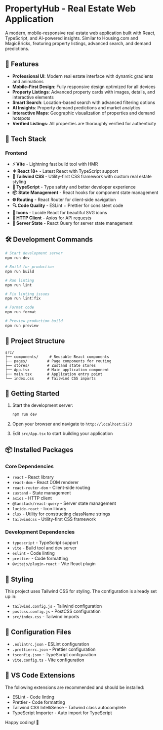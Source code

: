 # PropertyHub - Real Estate Web Application

A modern, mobile-responsive real estate web application built with React, TypeScript, and AI-powered insights. Similar to Housing.com and MagicBricks, featuring property listings, advanced search, and demand predictions.

## 🏡 Features

- **Professional UI**: Modern real estate interface with dynamic gradients and animations
- **Mobile-First Design**: Fully responsive design optimized for all devices
- **Property Listings**: Advanced property cards with images, details, and interactive elements
- **Smart Search**: Location-based search with advanced filtering options
- **AI Insights**: Property demand predictions and market analytics
- **Interactive Maps**: Geographic visualization of properties and demand hotspots
- **Verified Listings**: All properties are thoroughly verified for authenticity

## 🚀 Tech Stack

### Frontend
- **⚡ Vite** - Lightning fast build tool with HMR
- **⚛️ React 18+** - Latest React with TypeScript support
- **🎨 Tailwind CSS** - Utility-first CSS framework with custom real estate styling
- **🔧 TypeScript** - Type safety and better developer experience
- **📦 State Management** - React hooks for component state management
- **🌐 Routing** - React Router for client-side navigation
- **🔍 Code Quality** - ESLint + Prettier for consistent code
- **🎯 Icons** - Lucide React for beautiful SVG icons
- **📡 HTTP Client** - Axios for API requests
- **🔄 Server State** - React Query for server state management

## 🛠️ Development Commands

```bash
# Start development server
npm run dev

# Build for production
npm run build

# Run linting
npm run lint

# Fix linting issues
npm run lint:fix

# Format code
npm run format

# Preview production build
npm run preview
```

## 📁 Project Structure

```
src/
├── components/     # Reusable React components
├── pages/         # Page components for routing
├── stores/        # Zustand state stores
├── App.tsx        # Main application component
├── main.tsx       # Application entry point
└── index.css      # Tailwind CSS imports
```

## 🎯 Getting Started

1. Start the development server:
   ```bash
   npm run dev
   ```

2. Open your browser and navigate to `http://localhost:5173`

3. Edit `src/App.tsx` to start building your application

## 📦 Installed Packages

### Core Dependencies
- `react` - React library
- `react-dom` - React DOM renderer
- `react-router-dom` - Client-side routing
- `zustand` - State management
- `axios` - HTTP client
- `@tanstack/react-query` - Server state management
- `lucide-react` - Icon library
- `clsx` - Utility for constructing className strings
- `tailwindcss` - Utility-first CSS framework

### Development Dependencies
- `typescript` - TypeScript support
- `vite` - Build tool and dev server
- `eslint` - Code linting
- `prettier` - Code formatting
- `@vitejs/plugin-react` - Vite React plugin

## 🎨 Styling

This project uses Tailwind CSS for styling. The configuration is already set up in:
- `tailwind.config.js` - Tailwind configuration
- `postcss.config.js` - PostCSS configuration
- `src/index.css` - Tailwind imports

## 🔧 Configuration Files

- `.eslintrc.json` - ESLint configuration
- `.prettierrc.json` - Prettier configuration
- `tsconfig.json` - TypeScript configuration
- `vite.config.ts` - Vite configuration

## 📝 VS Code Extensions

The following extensions are recommended and should be installed:
- ESLint - Code linting
- Prettier - Code formatting
- Tailwind CSS IntelliSense - Tailwind class autocomplete
- TypeScript Importer - Auto import for TypeScript

Happy coding! 🎉
